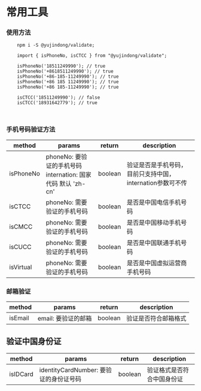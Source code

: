 # 常用工具
### 使用方法
```
    npm i -S @yujindong/validate;
    
    import { isPhoneNo, isCTCC } from "@yujindong/validate";
    
    isPhoneNo('18511249990'); // true
    isPhoneNo('+8618511249990'); // true
    isPhoneNo('+86-185-11249990'); // true
    isPhoneNo('+86 185 11249990'); // true
    isPhoneNo('+86 185-11249990'); // true
    
    isCTCC('18511249990'); // false
    isCTCC('18931642779'); // true
    
    
```
### 手机号码验证方法
|method|params|return|description|
| --- | --- | --- | --- |
| isPhoneNo | phoneNo: 要验证的手机号码<br>internation: 国家代码 默认 'zh-cn'| boolean | 验证是否是手机号码，目前只支持中国，internation参数可不传 |
| isCTCC | phoneNo: 需要验证的手机号码 | boolean | 是否是中国电信手机号码 |
| isCMCC | phoneNo: 需要验证的手机号码 | boolean | 是否是中国移动手机号码 |
| isCUCC | phoneNo: 需要验证的手机号码 | boolean | 是否是中国联通手机号码 |
| isVirtual | phoneNo: 需要验证的手机号码 | boolean | 是否是中国虚拟运营商手机号码 |
### 邮箱验证
|method|params|return|description|
| --- | --- | --- | --- |
| isEmail | email: 要验证的邮箱| boolean | 验证是否符合邮箱格式 |

## 验证中国身份证

|method|params|return|description|
| --- | --- | --- | --- |
| isIDCard | identityCardNumber: 要验证的身份证号码| boolean | 验证格式是否符合中国身份证 |
